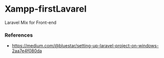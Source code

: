 # Xampp-firstLavarel
Laravel Mix for Front-end

### References
- https://medium.com/@bluestar/setting-up-laravel-project-on-windows-2aa7e4f080da
